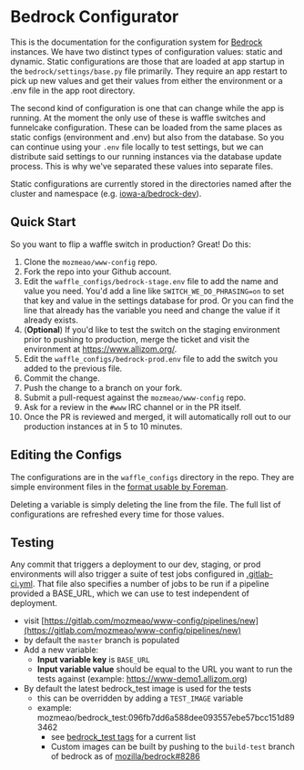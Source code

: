 # Bedrock Configurator

This is the documentation for the configuration system for [Bedrock][] instances. We have two distinct types
of configuration values: static and dynamic. Static configurations are those that are loaded at app startup in
the `bedrock/settings/base.py` file primarily. They require an app restart to pick up new values and get their
values from either the environment or a .env file in the app root directory.

The second kind of configuration is one that can change while the app is running. At the moment the only use of
these is waffle switches and funnelcake configuration. These can be loaded from the same places as static configs
(environment and .env) but also from the database. So you can continue using your `.env` file locally to test
settings, but we can distribute said settings to our running instances via the database update process. This is why
we've separated these values into separate files.

Static configurations are currently stored in the directories named after the cluster and namespace (e.g. [iowa-a/bedrock-dev](https://github.com/mozmeao/www-config/tree/master/iowa-a/bedrock-dev)).


## Quick Start

So you want to flip a waffle switch in production? Great! Do this:

1. Clone the `mozmeao/www-config` repo.
2. Fork the repo into your Github account.
3. Edit the `waffle_configs/bedrock-stage.env` file to add the name and value you need. You'd add a line like `SWITCH_WE_DO_PHRASING=on` to set that key and value in the settings database for prod. Or you can find the line that already has the variable you need and change the value if it already exists.
4.  (**Optional**) If you'd like to test the switch on the staging environment prior to pushing to production, merge the ticket and visit the environment at https://www.allizom.org/.
5. Edit the `waffle_configs/bedrock-prod.env` file to add the switch you added to the previous file.
6. Commit the change.
7. Push the change to a branch on your fork.
8. Submit a pull-request against the `mozmeao/www-config` repo.
9. Ask for a review in the `#www` IRC channel or in the PR itself.
10. Once the PR is reviewed and merged, it will automatically roll out to our production instances at in 5 to 10 minutes.

## Editing the Configs

The configurations are in the `waffle_configs` directory in the repo. They are simple environment files in the [format usable by Foreman](https://ddollar.github.io/foreman/#ENVIRONMENT).

Deleting a variable is simply deleting the line from the file. The full list of configurations are refreshed every time for those values.

[Bedrock]: https://github.com/mozilla/bedrock

## Testing

Any commit that triggers a deployment to our dev, staging, or prod environments will also trigger a suite of test jobs configured in [.gitlab-ci.yml](https://github.com/mozmeao/www-config/blob/master/.gitlab-ci.yml). That file also specifies a number of jobs to be run if a pipeline provided a BASE_URL, which we can use to test independent of deployment.

  - visit [https://gitlab.com/mozmeao/www-config/pipelines/new](https://gitlab.com/mozmeao/www-config/pipelines/new)
  - by default the `master` branch is populated
  - Add a new variable:
    - **Input variable key** is `BASE_URL`
    - **Input variable value** should be equal to the URL you want to run the tests against (example: https://www-demo1.allizom.org)
  - By default the latest bedrock_test image is used for the tests
    - this can be overridden by adding a `TEST_IMAGE` variable
    - example: mozmeao/bedrock_test:096fb7dd6a588dee093557ebe57bcc151d893462
      - see [bedrock_test tags](https://hub.docker.com/r/mozmeao/bedrock_test/tags) for a current list
      - Custom images can be built by pushing to the `build-test` branch of bedrock as of [mozilla/bedrock#8286](https://github.com/mozilla/bedrock/pull/8286)
